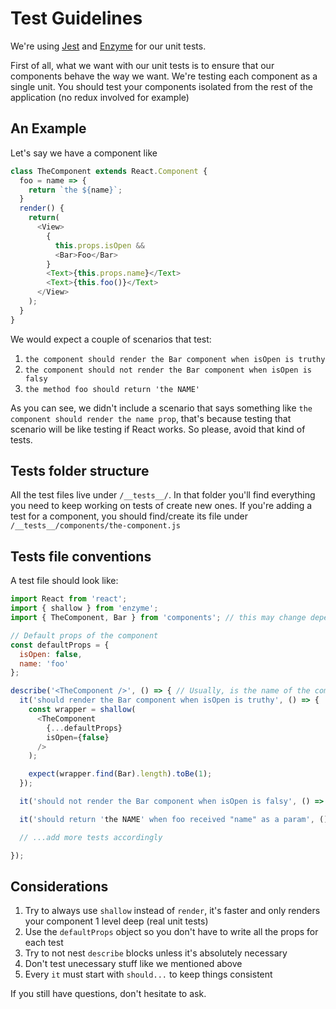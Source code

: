 # Test Guidelines
We're using [Jest](https://facebook.github.io/jest/) and [Enzyme](https://github.com/airbnb/enzyme) for our unit tests.

First of all, what we want with our unit tests is to ensure that our components behave the way we want. We're testing each component as a single unit. You should test your components isolated from the rest of the application (no redux involved for example)

## An Example

Let's say we have a component like

```js
class TheComponent extends React.Component {
  foo = name => {
    return `the ${name}`;
  }
  render() {
    return(
      <View>
        {
          this.props.isOpen &&
          <Bar>Foo</Bar>
        }
        <Text>{this.props.name}</Text>
        <Text>{this.foo()}</Text>
      </View>
    );
  }
}
```

We would expect a couple of scenarios that test:
1. `the component should render the Bar component when isOpen is truthy`
2. `the component should not render the Bar component when isOpen is falsy`
3. `the method foo should return 'the NAME'`

As you can see, we didn't include a scenario that says something like `the component should render the name prop`, that's because testing that scenario will be like testing if React works. So please, avoid that kind of tests.

## Tests folder structure

All the test files live under `/__tests__/`. In that folder you'll find everything you need to keep working on tests of create new ones. If you're adding a test for a component, you should find/create its file under `/__tests__/components/the-component.js`

## Tests file conventions

A test file should look like:

```js
import React from 'react';
import { shallow } from 'enzyme';
import { TheComponent, Bar } from 'components'; // this may change depending on WHAT you want to test. utils, actions, components, etc...

// Default props of the component
const defaultProps = {
  isOpen: false,
  name: 'foo'
};

describe('<TheComponent />', () => { // Usually, is the name of the component.
  it('should render the Bar component when isOpen is truthy', () => {
    const wrapper = shallow(
      <TheComponent
        {...defaultProps}
        isOpen={false}
      />
    );

    expect(wrapper.find(Bar).length).toBe(1);
  });

  it('should not render the Bar component when isOpen is falsy', () => { ... });

  it('should return 'the NAME' when foo received "name" as a param', () => { ... });

  // ...add more tests accordingly

});
```

## Considerations
1. Try to always use `shallow` instead of `render`, it's faster and only renders your component 1 level deep (real unit tests)
2. Use the `defaultProps` object so you don't have to write all the props for each test
3. Try to not nest `describe` blocks unless it's absolutely necessary
4. Don't test unecessary stuff like we mentioned above
5. Every `it` must start with `should...` to keep things consistent

If you still have questions, don't hesitate to ask.

